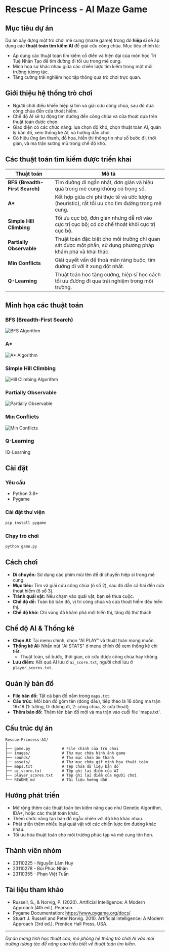 # Rescue Princess - AI Maze Game

## Mục tiêu dự án
Dự án xây dựng một trò chơi mê cung (maze game) trong đó **hiệp sĩ** sẽ áp dụng các **thuật toán tìm kiếm AI** để giải cứu công chúa. Mục tiêu chính là:
- Áp dụng các thuật toán tìm kiếm cổ điển và hiện đại của môn học Trí Tuệ Nhân Tạo để tìm đường đi tối ưu trong mê cung.
- Minh họa sự khác nhau giữa các chiến lược tìm kiếm trong một môi trường tương tác.
- Tăng cường trải nghiệm học tập thông qua trò chơi trực quan.

## Giới thiệu hệ thống trò chơi
- Người chơi điều khiển hiệp sĩ tìm và giải cứu công chúa, sau đó đưa công chúa đến cửa thoát hiểm.
- Chế độ AI sẽ tự động tìm đường đến công chúa và cửa thoát dựa trên thuật toán được chọn.
- Giao diện có các chức năng: lựa chọn độ khó, chọn thuật toán AI, quản lý bản đồ, xem thống kê AI, và hướng dẫn chơi.
- Có hiệu ứng âm thanh, đồ họa, hiển thị thông tin như số bước đi, thời gian, và ma trận sương mù trong chế độ khó.

## Các thuật toán tìm kiếm được triển khai

| Thuật toán | Mô tả |
|-----------|-------|
| **BFS (Breadth-First Search)** | Tìm đường đi ngắn nhất, đơn giản và hiệu quả trong mê cung không có trọng số. |
| **A\*** | Kết hợp giữa chi phí thực tế và ước lượng (heuristic), rất tối ưu cho tìm đường trong mê cung. |
| **Simple Hill Climbing** | Tối ưu cục bộ, đơn giản nhưng dễ rơi vào cực trị cục bộ; có cơ chế thoát khỏi cực trị cục bộ. |
| **Partially Observable** | Thuật toán đặc biệt cho môi trường chỉ quan sát được một phần, sử dụng phương pháp khám phá và khai thác. |
| **Min Conflicts** | Giải quyết vấn đề thoả mãn ràng buộc, tìm đường đi với ít xung đột nhất. |
| **Q-Learning** | Thuật toán học tăng cường, hiệp sĩ học cách tối ưu đường đi qua trải nghiệm trong môi trường. |

## Minh họa các thuật toán

### BFS (Breadth-First Search)
![BFS Algorithm](assets/bfs.gif)

### A*
![A* Algorithm](assets/a_star.gif)

### Simple Hill Climbing
![Hill Climbing Algorithm](assets/simple_hill_climbing.gif)

### Partially Observable
![Partially Observable](assets/po.gif)

### Min Conflicts
![Min Conflicts](assets/min_conflicts.gif)

### Q-Learning
!Q-Learning

## Cài đặt

### Yêu cầu
- Python 3.8+
- Pygame

### Cài đặt thư viện
```bash
pip install pygame
```

### Chạy trò chơi
```bash
python game.py
```

## Cách chơi
- **Di chuyển:** Sử dụng các phím mũi tên để di chuyển hiệp sĩ trong mê cung.
- **Mục tiêu:** Tìm và giải cứu công chúa (ô số 2), sau đó dẫn cả hai đến cửa thoát hiểm (ô số 3).
- **Tránh quái vật:** Nếu chạm vào quái vật, bạn sẽ thua cuộc.
- **Chế độ dễ:** Toàn bộ bản đồ, vị trí công chúa và cửa thoát hiểm đều hiển thị.
- **Chế độ khó:** Chỉ vùng đã khám phá mới hiển thị, tăng độ thử thách.

## Chế độ AI & Thống kê
- **Chọn AI:** Tại menu chính, chọn "AI PLAY" và thuật toán mong muốn.
- **Thống kê AI:** Nhấn nút "AI STATS" ở menu chính để xem thống kê chi tiết:
  - Thuật toán, số bước, thời gian, có cứu được công chúa hay không.
- **Lưu điểm:** Kết quả AI lưu ở `ai_score.txt`, người chơi lưu ở `player_scores.txt`.

## Quản lý bản đồ
- **File bản đồ:** Tất cả bản đồ nằm trong `maps.txt`.
- **Cấu trúc:** Mỗi bản đồ gồm tên (dòng đầu), tiếp theo là 16 dòng ma trận 16x16 (1: tường, 0: đường đi, 2: công chúa, 3: cửa thoát).
- **Thêm bản đồ:** Thêm tên bản đồ mới và ma trận vào cuối file 'maps.txt'.

## Cấu trúc dự án
```
Rescue-Princess-AI/
│
├── game.py              # File chính của trò chơi
├── images/              # Thư mục chứa hình ảnh game
├── sounds/              # Thư mục chứa âm thanh
├── assets/              # Thư mục chứa gif minh họa thuật toán
├── maps.txt             # Tệp chứa dữ liệu bản đồ
├── ai_score.txt         # Tệp ghi lại điểm của AI
├── player_scores.txt    # Tệp ghi lại điểm của người chơi
└── README.md            # Tài liệu hướng dẫn
```

## Hướng phát triển
- Mở rộng thêm các thuật toán tìm kiếm nâng cao như Genetic Algorithm, IDA*, hoặc các thuật toán khác.
- Thêm chức năng tạo bản đồ ngẫu nhiên với độ khó khác nhau.
- Phát triển thêm nhiều loại quái vật với các chiến lược tìm đường khác nhau.
- Tối ưu hóa thuật toán cho môi trường phức tạp và mê cung lớn hơn.

## Thành viên nhóm
- 23110225 - Nguyễn Lâm Huy
- 23110278 - Bùi Phúc Nhân
- 23110355 - Phan Việt Tuấn

## Tài liệu tham khảo
- Russell, S., & Norvig, P. (2020). Artificial Intelligence: A Modern Approach (4th ed.). Pearson.
- Pygame Documentation: https://www.pygame.org/docs/
- Stuart J. Russell and Peter Norvig. 2010. Artificial Intelligence: A Modern Approach (3rd ed.). Prentice Hall Press, USA.

---
*Dự án mang tính học thuật cao, mô phỏng hệ thống trò chơi AI vào môi trường tương tác để nâng cao hiểu biết về thuật toán tìm kiếm.*
